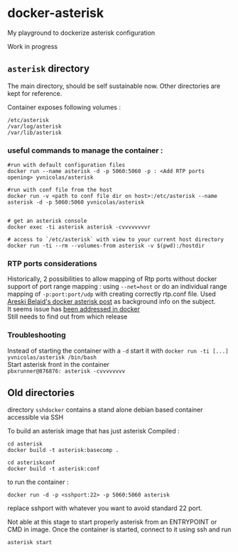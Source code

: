 docker-asterisk
===============

My playground to dockerize asterisk configuration

Work in progress

## `asterisk` directory

The main directory, should be self sustainable now. Other directories are kept for reference.

Container exposes following volumes :  
```
/etc/asterisk
/var/log/asterisk
/var/lib/asterisk
```

### useful commands to manage the container :

```
#run with default configuration files
docker run --name asterisk -d -p 5060:5060 -p : <Add RTP ports opening> yvnicolas/asterisk

#run with conf file from the host
docker run -v <path to conf file dir on host>:/etc/asterisk --name asterisk -d -p 5060:5060 yvnicolas/asterisk


# get an asterisk console
docker exec -ti asterisk asterisk -cvvvvvvvvr

# access to `/etc/asterisk` with view to your current host directory
docker run -ti --rm --volumes-from asterisk -v $(pwd):/hostdir

```

### RTP ports considerations
Historically, 2 possibilities to allow mapping of Rtp ports without docker support of port range mapping : using `--net=host` or do an individual range mapping of `-p:port:port/udp` with creating correctly rtp.conf file. Used [Areski Belaid's docker asterisk post](http://areskibelaid.com/asterisk-on-docker/index.html) as background info on the subject.  
It seems issue has [been addressed in docker](https://github.com/docker/docker/pull/8167)  
Still needs to find out from which release 


### Troubleshooting
Instead of starting the container with a `-d` start it with `docker run -ti [...] yvnicolas/asterisk /bin/bash`  
Start asterisk front in the container  
`pbxrunner@876876: asterisk -cvvvvvvvv `

## Old directories

directory `sshdocker` contains a stand alone debian based container accessible via SSH

To build an asterisk image that has just asterisk Compiled :

```
cd asterisk
docker build -t asterisk:basecomp .
```


```
cd asteriskconf
docker build -t asterisk:conf
```

to run the container :

```
docker run -d -p <sshport:22> -p 5060:5060 asterisk
```
replace sshport with whatever you want to avoid standard 22 port.

Not able at this stage to start properly asterisk from an ENTRYPOINT or CMD in image. Once the container is started, connect to it using ssh and run
```
asterisk start
```